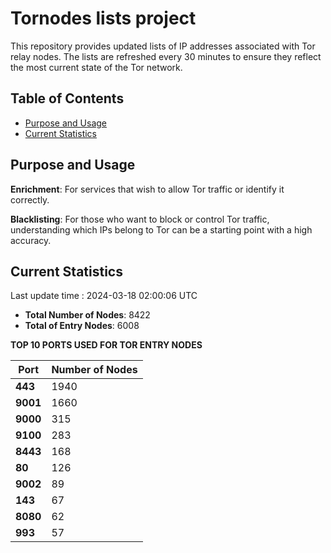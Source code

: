 # Tornodes lists project

This repository provides updated lists of IP addresses associated with Tor relay nodes. The lists are refreshed every 30 minutes to ensure they reflect the most current state of the Tor network.

## Table of Contents

- [Purpose and Usage](#purpose-and-usage)
- [Current Statistics](#current-statistics)


## Purpose and Usage

**Enrichment**: For services that wish to allow Tor traffic or identify it correctly.

**Blacklisting**: For those who want to block or control Tor traffic, understanding which IPs belong to Tor can be a starting point with a high accuracy.

## Current Statistics

Last update time : 2024-03-18 02:00:06 UTC

- **Total Number of Nodes**: 8422
- **Total of Entry Nodes**: 6008

**TOP 10 PORTS USED FOR TOR ENTRY NODES**

| **Port** | **Number of Nodes** |
|------|-----------------|
| **443**   | 1940  |
| **9001**   | 1660  |
| **9000**   | 315  |
| **9100**   | 283  |
| **8443**   | 168  |
| **80**   | 126  |
| **9002**   | 89  |
| **143**   | 67  |
| **8080**   | 62  |
| **993**   | 57  |

